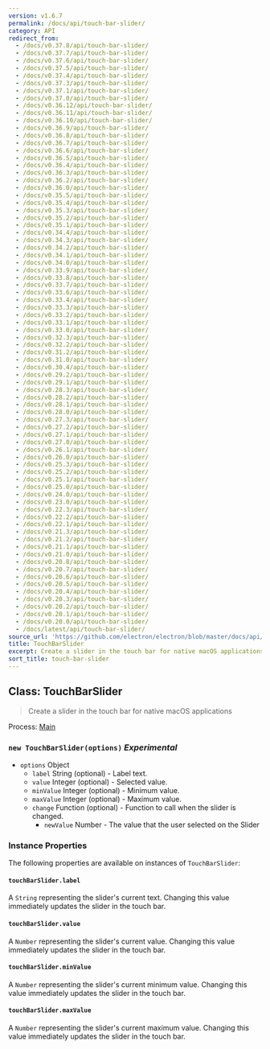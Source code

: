 ```yaml
---
version: v1.6.7
permalink: /docs/api/touch-bar-slider/
category: API
redirect_from:
  - /docs/v0.37.8/api/touch-bar-slider/
  - /docs/v0.37.7/api/touch-bar-slider/
  - /docs/v0.37.6/api/touch-bar-slider/
  - /docs/v0.37.5/api/touch-bar-slider/
  - /docs/v0.37.4/api/touch-bar-slider/
  - /docs/v0.37.3/api/touch-bar-slider/
  - /docs/v0.37.1/api/touch-bar-slider/
  - /docs/v0.37.0/api/touch-bar-slider/
  - /docs/v0.36.12/api/touch-bar-slider/
  - /docs/v0.36.11/api/touch-bar-slider/
  - /docs/v0.36.10/api/touch-bar-slider/
  - /docs/v0.36.9/api/touch-bar-slider/
  - /docs/v0.36.8/api/touch-bar-slider/
  - /docs/v0.36.7/api/touch-bar-slider/
  - /docs/v0.36.6/api/touch-bar-slider/
  - /docs/v0.36.5/api/touch-bar-slider/
  - /docs/v0.36.4/api/touch-bar-slider/
  - /docs/v0.36.3/api/touch-bar-slider/
  - /docs/v0.36.2/api/touch-bar-slider/
  - /docs/v0.36.0/api/touch-bar-slider/
  - /docs/v0.35.5/api/touch-bar-slider/
  - /docs/v0.35.4/api/touch-bar-slider/
  - /docs/v0.35.3/api/touch-bar-slider/
  - /docs/v0.35.2/api/touch-bar-slider/
  - /docs/v0.35.1/api/touch-bar-slider/
  - /docs/v0.34.4/api/touch-bar-slider/
  - /docs/v0.34.3/api/touch-bar-slider/
  - /docs/v0.34.2/api/touch-bar-slider/
  - /docs/v0.34.1/api/touch-bar-slider/
  - /docs/v0.34.0/api/touch-bar-slider/
  - /docs/v0.33.9/api/touch-bar-slider/
  - /docs/v0.33.8/api/touch-bar-slider/
  - /docs/v0.33.7/api/touch-bar-slider/
  - /docs/v0.33.6/api/touch-bar-slider/
  - /docs/v0.33.4/api/touch-bar-slider/
  - /docs/v0.33.3/api/touch-bar-slider/
  - /docs/v0.33.2/api/touch-bar-slider/
  - /docs/v0.33.1/api/touch-bar-slider/
  - /docs/v0.33.0/api/touch-bar-slider/
  - /docs/v0.32.3/api/touch-bar-slider/
  - /docs/v0.32.2/api/touch-bar-slider/
  - /docs/v0.31.2/api/touch-bar-slider/
  - /docs/v0.31.0/api/touch-bar-slider/
  - /docs/v0.30.4/api/touch-bar-slider/
  - /docs/v0.29.2/api/touch-bar-slider/
  - /docs/v0.29.1/api/touch-bar-slider/
  - /docs/v0.28.3/api/touch-bar-slider/
  - /docs/v0.28.2/api/touch-bar-slider/
  - /docs/v0.28.1/api/touch-bar-slider/
  - /docs/v0.28.0/api/touch-bar-slider/
  - /docs/v0.27.3/api/touch-bar-slider/
  - /docs/v0.27.2/api/touch-bar-slider/
  - /docs/v0.27.1/api/touch-bar-slider/
  - /docs/v0.27.0/api/touch-bar-slider/
  - /docs/v0.26.1/api/touch-bar-slider/
  - /docs/v0.26.0/api/touch-bar-slider/
  - /docs/v0.25.3/api/touch-bar-slider/
  - /docs/v0.25.2/api/touch-bar-slider/
  - /docs/v0.25.1/api/touch-bar-slider/
  - /docs/v0.25.0/api/touch-bar-slider/
  - /docs/v0.24.0/api/touch-bar-slider/
  - /docs/v0.23.0/api/touch-bar-slider/
  - /docs/v0.22.3/api/touch-bar-slider/
  - /docs/v0.22.2/api/touch-bar-slider/
  - /docs/v0.22.1/api/touch-bar-slider/
  - /docs/v0.21.3/api/touch-bar-slider/
  - /docs/v0.21.2/api/touch-bar-slider/
  - /docs/v0.21.1/api/touch-bar-slider/
  - /docs/v0.21.0/api/touch-bar-slider/
  - /docs/v0.20.8/api/touch-bar-slider/
  - /docs/v0.20.7/api/touch-bar-slider/
  - /docs/v0.20.6/api/touch-bar-slider/
  - /docs/v0.20.5/api/touch-bar-slider/
  - /docs/v0.20.4/api/touch-bar-slider/
  - /docs/v0.20.3/api/touch-bar-slider/
  - /docs/v0.20.2/api/touch-bar-slider/
  - /docs/v0.20.1/api/touch-bar-slider/
  - /docs/v0.20.0/api/touch-bar-slider/
  - /docs/latest/api/touch-bar-slider/
source_url: 'https://github.com/electron/electron/blob/master/docs/api/touch-bar-slider.md'
title: TouchBarSlider
excerpt: Create a slider in the touch bar for native macOS applications
sort_title: touch-bar-slider
---
```




<!--


                                      ::::
                                    :o+//+o:
                                    +o    oo-
                                    :o+//oo/+o/
                                      -::-   -oo:
                                               /s/
                      -::::::::-                :s/  :::--
                  :+oo+////////+:        -:/+oo/ :s:-///++oo+:
                /o+:                -/+oo+/:-     +o-      -:+o:
               /s:              -:+o+/:           -o+         :s/
              -s/            -/oo/:                /s-         +s-
              -s/         -/oo/-                   -s/         /s-
               oo       :+o/-                       oo         oo
               -s/    :oo/                          /s-       /s-
                :s/ :oo:              -::-          /s-      /s:
                  -+o/               /ssss/         :s:    -+o-
                 :o+--               /ssss/         :s:   :o+-
                :s/  +o:              -::-          /s-   --
               -s/    :+o/-                         /s-
               oo       -+o+-                       oo
              -s/         -/oo/-                   -s/
             -+soo+:         -/oo/:                /s-      /oooo+-
             o+   :s:           -:+o+/:-          -o+      /s:  -oo
             oo:--/s:       ::      -:+oo+/:-     -/-      /s/--:o+
              :+++/-        :s:          -:/+ooo++//////++oo//+o+:
                             /s:                --::::::--
                              /s/              /s-
                               :oo:          :oo:
                                 /oo/-    -/oo/
                                   -/+oooo+/-





                   _______  _______  _______  _______  __
                  |       ||       ||       ||       ||  |
                  |  _____||_     _||   _   ||    _  ||  |
                  | |_____   |   |  |  | |  ||   |_| ||  |
                  |_____  |  |   |  |  |_|  ||    ___||__|
                   _____| |  |   |  |       ||   |     __
                  |_______|  |___|  |_______||___|    |__|


    This file is generated automatically, so it should not be edited.

    To make changes, head over to the electron/electron repository:

    https://github.com/electron/electron/blob/master/docs/api/touch-bar-slider.md

    Thanks!

-->
## Class: TouchBarSlider

> Create a slider in the touch bar for native macOS applications

Process: [Main]({{site.baseurl}}/docs/tutorial/quick-start#main-process)

### `new TouchBarSlider(options)` _Experimental_

*   `options` Object
    *   `label` String (optional) - Label text.
    *   `value` Integer (optional) - Selected value.
    *   `minValue` Integer (optional) - Minimum value.
    *   `maxValue` Integer (optional) - Maximum value.
    *   `change` Function (optional) - Function to call when the slider is changed.
        *   `newValue` Number - The value that the user selected on the Slider

### Instance Properties

The following properties are available on instances of `TouchBarSlider`:

#### `touchBarSlider.label`

A `String` representing the slider's current text. Changing this value immediately updates the slider in the touch bar.

#### `touchBarSlider.value`

A `Number` representing the slider's current value. Changing this value immediately updates the slider in the touch bar.

#### `touchBarSlider.minValue`

A `Number` representing the slider's current minimum value. Changing this value immediately updates the slider in the touch bar.

#### `touchBarSlider.maxValue`

A `Number` representing the slider's current maximum value. Changing this value immediately updates the slider in the touch bar.
